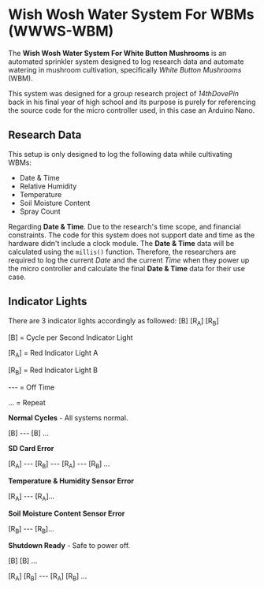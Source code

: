 # Wish Wosh Water System For WBMs (WWWS-WBM)
The **Wish Wosh Water System For White Button Mushrooms** is an automated sprinkler system designed to log research data and automate watering in mushroom cultivation, specifically *White Button Mushrooms* (WBM).

This system was designed for a group research project of *14thDovePin* back in his final year of high school and its purpose is purely for referencing the source code for the micro controller used, in this case an Arduino Nano.
## Research Data
This setup is only designed to log the following data while cultivating WBMs:
- Date & Time
- Relative Humidity
- Temperature
- Soil Moisture Content
- Spray Count

Regarding **Date & Time**. Due to the research's time scope, and financial constraints. The code for this system does not support date and time as the hardware didn't include a clock module. The **Date & Time** data will be calculated using the `millis()` function. Therefore, the researchers are required to log the current *Date* and the current *Time* when they power up the micro controller and calculate the final **Date & Time** data for their use case.
## Indicator Lights
There are 3 indicator lights accordingly as followed:
[B] [R<sub>A</sub>] [R<sub>B</sub>]

[B] = Cycle per Second Indicator Light

[R<sub>A</sub>] = Red Indicator Light A

[R<sub>B</sub>] = Red Indicator Light B

--- = Off Time

... = Repeat

**Normal Cycles** - All systems normal.

[B] --- [B] ...

**SD Card Error**

[R<sub>A</sub>] --- [R<sub>B</sub>] --- [R<sub>A</sub>] --- [R<sub>B</sub>] ...

**Temperature & Humidity Sensor Error**

[R<sub>A</sub>] --- [R<sub>A</sub>]...

**Soil Moisture Content Sensor Error**

[R<sub>B</sub>] --- [R<sub>B</sub>]...

**Shutdown Ready** - Safe to power off.

[B] [B] ...

[R<sub>A</sub>] [R<sub>B</sub>] --- [R<sub>A</sub>] [R<sub>B</sub>] ...
